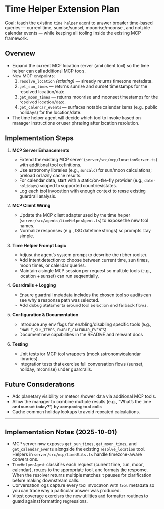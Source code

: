 # Time Helper Extension Plan

Goal: teach the existing `time_helper` agent to answer broader time-based queries — current time, sunrise/sunset, moonrise/moonset, and notable calendar events — while keeping all tooling inside the existing MCP framework.

## Overview
- Expand the current MCP location server (and client tool) so the time helper can call additional MCP tools.
- New MCP endpoints:
  1. `resolve_location` *(existing)* — already returns timezone metadata.
  2. `get_sun_times` — returns sunrise and sunset timestamps for the resolved location/date.
  3. `get_moon_times` — returns moonrise and moonset timestamps for the resolved location/date.
  4. `get_calendar_events` — surfaces notable calendar items (e.g., public holidays) for the location/date.
- The time helper agent will decide which tool to invoke based on manager instructions or user phrasing after location resolution.

## Implementation Steps

1. **MCP Server Enhancements**
   - Extend the existing MCP server (`server/src/mcp/locationServer.ts`) with additional tool definitions.
   - Use astronomy libraries (e.g., `suncalc`) for sun/moon calculations; preload or lazily cache results.
   - For calendar data, start with a static/on-the-fly provider (e.g., `date-holidays`) scoped to supported countries/states.
   - Log each tool invocation with enough context to reuse existing guardrail analysis.

2. **MCP Client Wiring**
   - Update the MCP client adapter used by the time helper (`server/src/agents/timeHelperAgent.ts`) to expose the new tool names.
   - Normalize responses (e.g., ISO datetime strings) so prompts stay simple.

3. **Time Helper Prompt Logic**
   - Adjust the agent’s system prompt to describe the richer toolset.
   - Add intent detection to choose between current time, sun times, moon times, or calendar queries.
   - Maintain a single MCP session per request so multiple tools (e.g., location + sunset) can run sequentially.

4. **Guardrails + Logging**
   - Ensure guardrail metadata includes the chosen tool so audits can see why a response path was selected.
   - Add debug statements around tool selection and fallback flows.

5. **Configuration & Documentation**
   - Introduce any env flags for enabling/disabling specific tools (e.g., `ENABLE_SUN_TIMES`, `ENABLE_CALENDAR_EVENTS`).
   - Document new capabilities in the README and relevant docs.

6. **Testing**
   - Unit tests for MCP tool wrappers (mock astronomy/calendar libraries).
   - Integration tests that exercise full conversation flows (sunset, holiday, moonrise) under guardrails.

## Future Considerations
- Add planetary visibility or meteor shower data via additional MCP tools.
- Allow the manager to combine multiple results (e.g., “What’s the time and sunset today?”) by composing tool calls.
- Cache common holiday lookups to avoid repeated calculations.

---

## Implementation Notes (2025-10-01)
- MCP server now exposes `get_sun_times`, `get_moon_times`, and `get_calendar_events` alongside the existing `resolve_location` tool. Helpers in `server/src/mcp/timeUtils.ts` handle timezone-aware conversions.
- `TimeHelperAgent` classifies each request (current time, sun, moon, calendar), routes to the appropriate tool, and formats the response. When the resolver returns multiple matches it pauses for clarification before making downstream calls.
- Conversation logs capture every tool invocation with `tool` metadata so you can trace why a particular answer was produced.
- Vitest coverage exercises the new utilities and formatter routines to guard against formatting regressions.
